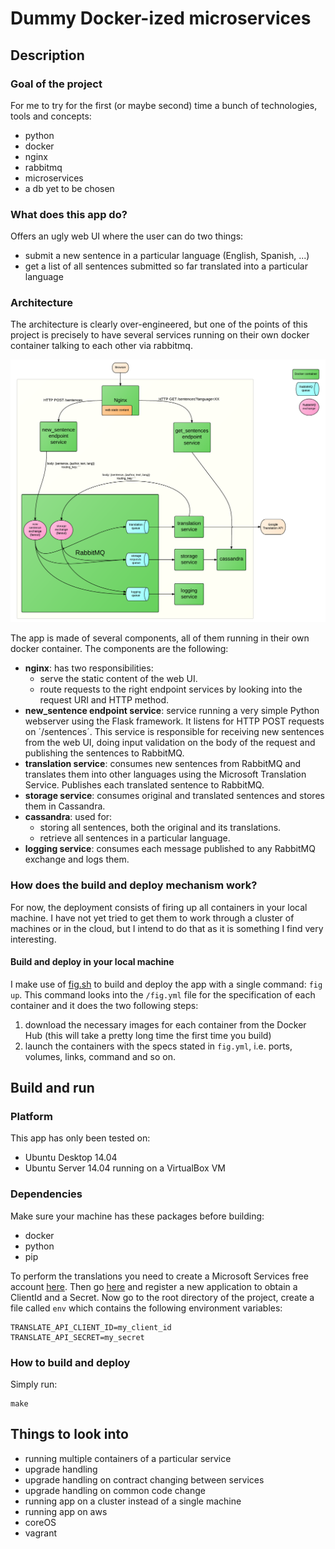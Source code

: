 # Dummy Docker-ized microservices

## Description

### Goal of the project
For me to try for the first (or maybe second) time a bunch of technologies, tools and concepts:
* python
* docker
* nginx
* rabbitmq
* microservices
* a db yet to be chosen

### What does this app do?
Offers an ugly web UI where the user can do two things:
* submit a new sentence in a particular language (English, Spanish, ...)
* get a list of all sentences submitted so far translated into a particular language

### Architecture
The architecture is clearly over-engineered, but one of the points of this project is precisely to have several services running on their own docker container talking to each other via rabbitmq.

![alt tag](https://raw.githubusercontent.com/jordi-chacon/dummy-dockerized-microservices/master/priv/architecture_diagram.png)

The app is made of several components, all of them running in their own docker container. The components are the following:
* **nginx**: has two responsibilities:
  * serve the static content of the web UI.
  * route requests to the right endpoint services by looking into the request URI and HTTP method.
* **new_sentence endpoint service**: service running a very simple Python webserver using the Flask framework. It listens for HTTP POST requests on ´/sentences´. This service is responsible for receiving new sentences from the web UI, doing input validation on the body of the request and publishing the sentences to RabbitMQ.
* **translation service**: consumes new sentences from RabbitMQ and translates them into other languages using the Microsoft Translation Service. Publishes each translated sentence to RabbitMQ.
* **storage service**: consumes original and translated sentences and stores them in Cassandra.
* **cassandra**: used for:
  * storing all sentences, both the original and its translations.
  * retrieve all sentences in a particular language.
* **logging service**: consumes each message published to any RabbitMQ exchange and logs them.

### How does the build and deploy mechanism work?
For now, the deployment consists of firing up all containers in your local machine. I have not yet tried to get them to work through a cluster of machines or in the cloud, but I intend to do that as it is something I find very interesting.

#### Build and deploy in your local machine
I make use of [fig.sh](http://www.fig.sh) to build and deploy the app with a single command: `fig up`. This command looks into the `/fig.yml` file for the specification of each container and it does the two following steps:

1. download the necessary images for each container from the Docker Hub (this will take a pretty long time the first time you build)
2. launch the containers with the specs stated in `fig.yml`, i.e. ports, volumes, links, command and so on.



## Build and run

### Platform
This app has only been tested on:
* Ubuntu Desktop 14.04
* Ubuntu Server 14.04 running on a VirtualBox VM

### Dependencies
Make sure your machine has these packages before building:
* docker
* python
* pip

To perform the translations you need to create a Microsoft Services free account [here](https://datamarket.azure.com/home). Then go [here](https://datamarket.azure.com/developer/applications/) and register a new application to obtain a ClientId and a Secret. Now go to the root directory of the project, create a file called `env` which contains the following environment variables:
```
TRANSLATE_API_CLIENT_ID=my_client_id
TRANSLATE_API_SECRET=my_secret
```

### How to build and deploy
Simply run:
```
make
```



## Things to look into
* running multiple containers of a particular service
* upgrade handling
* upgrade handling on contract changing between services
* upgrade handling on common code change
* running app on a cluster instead of a single machine
* running app on aws
* coreOS
* vagrant

